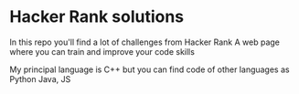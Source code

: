 # Hacker Rank solutions


In this repo you'll find a lot of challenges from Hacker Rank
A web page where you can train and improve your code skills

My principal language is C++ but you can find code of other languages as Python
Java, JS
